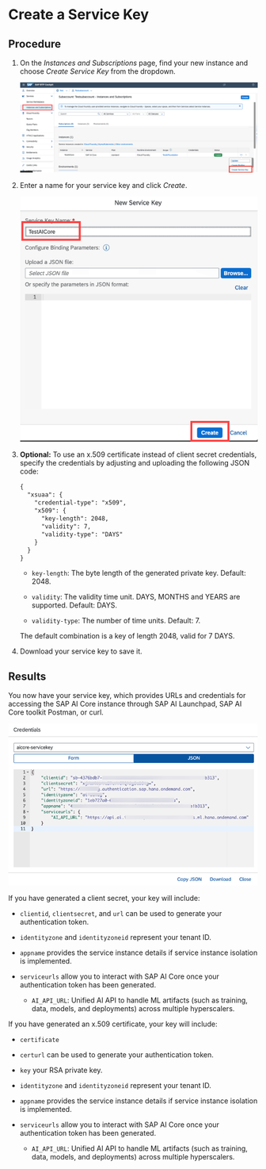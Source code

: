<!-- loio7323ff4e37ba41c198b06e9669b80920 -->

# Create a Service Key



## Procedure

1.  On the *Instances and Subscriptions* page, find your new instance and choose *Create Service Key* from the dropdown.

    ![](images/View_Service_Instances_7ff0ecc.png)

2.  Enter a name for your service key and click *Create*.

    ![](images/New_Service_Key_0019ba4.png)

3.  **Optional:** To use an x.509 certificate instead of client secret credentials, specify the credentials by adjusting and uploading the following JSON code:

    ```
    {
      "xsuaa": {
        "credential-type": "x509",
        "x509": {
          "key-length": 2048,
          "validity": 7,
          "validity-type": "DAYS"
        }
      }
    }
    ```

    -   `key-length`: The byte length of the generated private key. Default: 2048.

    -   `validity`: The validity time unit. DAYS, MONTHS and YEARS are supported. Default: DAYS.

    -   `validity-type`: The number of time units. Default: 7.


    The default combination is a key of length 2048, valid for 7 DAYS.

4.  Download your service key to save it.




<a name="loio7323ff4e37ba41c198b06e9669b80920__result_wml_znv_p4b"/>

## Results

You now have your service key, which provides URLs and credentials for accessing the SAP AI Core instance through SAP AI Launchpad, SAP AI Core toolkit Postman, or curl.

![](images/Service_Key_Credentials_1e1342e.png)

If you have generated a client secret, your key will include:

-   `clientid`, `clientsecret`, and `url` can be used to generate your authentication token.

-   `identityzone` and `identityzoneid` represent your tenant ID.

-   `appname` provides the service instance details if service instance isolation is implemented.

-   `serviceurls` allow you to interact with SAP AI Core once your authentication token has been generated.

    -   `AI_API_URL`: Unified AI API to handle ML artifacts \(such as training, data, models, and deployments\) across multiple hyperscalers.



If you have generated an x.509 certificate, your key will include:

-   `certificate`

-   `certurl` can be used to generate your authentication token.

-   `key` your RSA private key.

-   `identityzone` and `identityzoneid` represent your tenant ID.

-   `appname` provides the service instance details if service instance isolation is implemented.

-   `serviceurls` allow you to interact with SAP AI Core once your authentication token has been generated.

    -   `AI_API_URL`: Unified AI API to handle ML artifacts \(such as training, data, models, and deployments\) across multiple hyperscalers.



